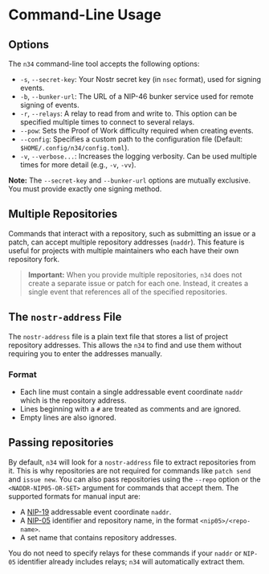 # Command-Line Usage

## Options

The `n34` command-line tool accepts the following options:

-   `-s`, `--secret-key`: Your Nostr secret key (in `nsec` format), used for
  signing events.
-   `-b`, `--bunker-url`: The URL of a NIP-46 bunker service used for remote
  signing of events.
-   `-r`, `--relays`: A relay to read from and write to. This option can be
  specified multiple times to connect to several relays.
-   `--pow`: Sets the Proof of Work difficulty required when creating events.
-   `--config`: Specifies a custom path to the configuration file (Default:
  `$HOME/.config/n34/config.toml`).
-   `-v`, `--verbose...`: Increases the logging verbosity. Can be used multiple
  times for more detail (e.g., `-v`, `-vv`).

**Note:** The `--secret-key` and `--bunker-url` options are mutually exclusive.
You must provide exactly one signing method.

## Multiple Repositories

Commands that interact with a repository, such as submitting an issue or a
patch, can accept multiple repository addresses (`naddr`). This feature is
useful for projects with multiple maintainers who each have their own repository
fork.

> **Important:** When you provide multiple repositories, `n34` does not
create a separate issue or patch for each one. Instead, it creates a single
event that references all of the specified repositories.

## The `nostr-address` File

The `nostr-address` file is a plain text file that stores a list of project
repository addresses. This allows the `n34` to find and use them
without requiring you to enter the addresses manually.

### Format

- Each line must contain a single addressable event coordinate `naddr` which is
  the repository address.
- Lines beginning with a `#` are treated as comments and are ignored.
- Empty lines are also ignored.

## Passing repositories

By default, `n34` will look for a `nostr-address` file to extract repositories
from it. This is why repositories are not required for commands like `patch
send` and `issue new`. You can also pass repositories using the `--repo`
option or the `<NADDR-NIP05-OR-SET>` argument for commands that accept them. The
supported formats for manual input are:

- A [NIP-19] addressable event coordinate `naddr`.
- A [NIP-05] identifier and repository name, in the format
  `<nip05>/<repo-name>`.
- A set name that contains repository addresses.

You do not need to specify relays for these commands if your `naddr` or `NIP-05`
identifier already includes relays; `n34` will automatically extract them.

[NIP-19]: https://github.com/nostr-protocol/nips/blob/master/19.md
[NIP-05]: https://github.com/nostr-protocol/nips/blob/master/05.md

